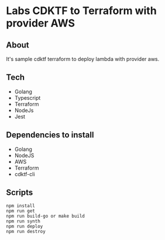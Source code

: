 # Labs CDKTF to Terraform with provider AWS

## About
It's sample cdktf terraform to deploy lambda with provider aws.

## Tech
- Golang
- Typescript
- Terraform
- NodeJs
- Jest

## Dependencies to install

- Golang
- NodeJS
- AWS
- Terraform
- cdktf-cli

## Scripts

```
npm install
npm run get
npm run build-go or make build
npm run synth
npm run deploy
npm run destroy
```

